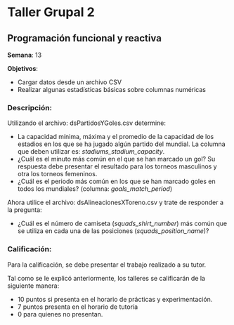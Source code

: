 # Taller Grupal  2
## Programación funcional y reactiva

**Semana**: 13

**Objetivos**:

- Cargar datos desde un archivo CSV
- Realizar algunas estadísticas básicas sobre columnas numéricas

### Descripción:

Utilizando el archivo: dsPartidosYGoles.csv determine:

- La capacidad mínima, máxima y el promedio de la capacidad de los estadios en los que se ha jugado algún partido del mundial. La columna que deben utilizar es: *stadiums_stadium_capacity*.
- ¿Cuál es el minuto más común en el que se han marcado un gol? Su respuesta debe presentar el resultado para los torneos masculinos y otra los torneos femeninos.
- ¿Cuál es el periodo más común en los que se han marcado goles en todos los mundiales? (columna: *goals_match_period*)

Ahora utilice el archivo: dsAlineacionesXToreno.csv y trate de responder a la pregunta:

- ¿Cuál es el número de camiseta (*squads_shirt_number*) más común que se utiliza en cada una de las posiciones (*squads_position_name*)?



### Calificación:

Para la calificación, se debe presentar el trabajo realizado a su tutor.

Tal como se le explicó anteriormente, los talleres se calificarán de la siguiente manera:
- 10 puntos si presenta en el horario de prácticas y experimentación.
- 7 puntos presenta en el horario de tutoría
- 0 para quienes no presentan.